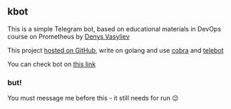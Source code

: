 ## kbot
This is a simple Telegram bot, based on educational materials in DevOps course on
Prometheus by [Denys Vasyliev](https://github.com/den-vasyliev) 

This project [hosted on GitHub](https://github.com/gafaroff77/kbot), write on golang
and use [cobra](https://github.com/spf13/cobra) and [telebot](https://pkg.go.dev/gopkg.in/telebot.v3)

You can check bot on [this link](https://t.me/gafaroff77_kbot)
### but!
You must message me before this - it still needs for run :wink:
